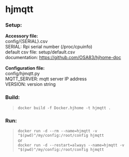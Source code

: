 # hjmqtt
### Setup:
**Accessory file:**
<br>config/{SERIAL}.csv
<br>SERIAL: Rpi serial number (/proc/cpuinfo)
<br>default csv file: setup/default.csv
<br>documentation: https://github.com/OSA83/hjhome-doc
<br><br>**Configuration file:**
<br>config/hjmqtt.py
<br>MQTT_SERVER: mqtt server IP address
<br>VERSION: version string
### Build:
>`docker build -f Docker.hjhome -t hjmqtt .`
### Run:
>`docker run -d --rm --name=hjmqtt -v "$(pwd)"/my/config:/root/config hjmqtt`
<br>or
<br>`docker run -d --restart=always --name=hjmqtt -v "$(pwd)"/my/config:/root/config hjmqtt`
